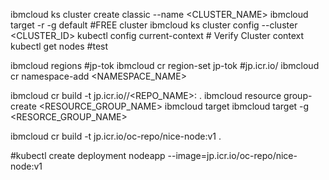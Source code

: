 ibmcloud ks cluster create classic --name <CLUSTER_NAME>
ibmcloud target -r <REGION> -g default #FREE cluster
ibmcloud ks cluster config --cluster <CLUSTER_ID>
kubectl config current-context # Verify Cluster context
kubectl get nodes #test

ibmcloud regions #jp-tok
ibmcloud cr region-set jp-tok #jp.icr.io/
ibmcloud cr namespace-add <NAMESPACE_NAME>




ibmcloud cr build -t jp.icr.io/<NAMESPACE>/<REPO_NAME>:<VERSION> .
ibmcloud resource group-create <RESOURCE_GROUP_NAME>
ibmcloud target
ibmcloud target -g <RESORCE_GROUP_NAME>








ibmcloud cr build -t jp.icr.io/oc-repo/nice-node:v1 .

#kubectl create deployment nodeapp --image=jp.icr.io/oc-repo/nice-node:v1



